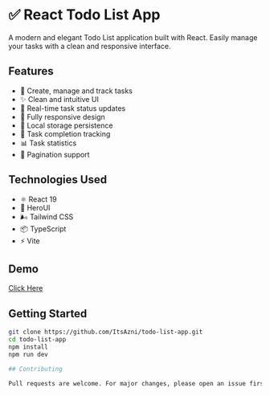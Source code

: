 # ✅ React Todo List App

A modern and elegant Todo List application built with React. Easily manage your tasks with a clean and responsive interface.

## Features

- 📝 Create, manage and track tasks
- ✨ Clean and intuitive UI
- 🔄 Real-time task status updates
- 📱 Fully responsive design
- 💾 Local storage persistence
- 🎯 Task completion tracking
- 📊 Task statistics
- 📄 Pagination support

## Technologies Used

- ⚛️ React 19
- 🎨 HeroUI
- 🌬️ Tailwind CSS
- 📦 TypeScript
- ⚡ Vite

## Demo

[Click Here]()

## Getting Started

```bash
git clone https://github.com/ItsAzni/todo-list-app.git
cd todo-list-app
npm install
npm run dev

## Contributing

Pull requests are welcome. For major changes, please open an issue first to discuss what you would like to change.
```
